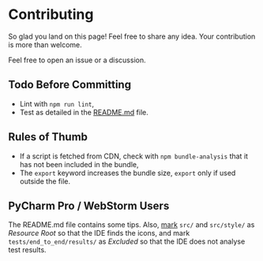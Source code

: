 # Contributing

So glad you land on this page! Feel free to share any idea. Your contribution is more than welcome.

Feel free to open an issue or a discussion.

## Todo Before Committing

- Lint with `npm run lint`,
- Test as detailed in the [README.md](README.md) file.

## Rules of Thumb

- If a script is fetched from CDN, check with `npm bundle-analysis` that it has not been included in the bundle,
- The `export` keyword increases the bundle size, `export` only if used outside the file.

## PyCharm Pro / WebStorm Users

The README.md file contains some tips. Also, [mark](https://www.jetbrains.com/help/webstorm/configuring-project-structure.html) `src/` and `src/style/` as _Resource Root_ so that the IDE finds the icons, and mark `tests/end_to_end/results/` as _Excluded_ so that the IDE does not analyse test results.
